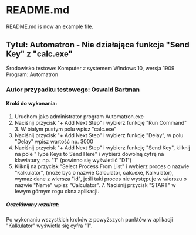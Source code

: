 # README.md

README.md is now an example file.  

## Tytuł: Automatron - Nie działająca funkcja "Send Key" z "calc.exe" 

Środowisko testowe: Komputer z systemem Windows 10, wersja 1909 Program: Automatron 

### Autor przypadku testowego: Oswald Bartman 

#### Kroki do wykonania: 

1. Uruchom jako administrator program Automatron.exe 
2. Naciśnij przycisk "+ Add Next Step" i wybierz funkcję "Run Command" 3. W białym pustym polu wpisz "calc.exe" 
4. Naciśnij przycisk "+ Add Next Step" i wybierz funkcję "Delay", w polu "Delay" wpisz wartość np. 3000 
5. Naciśnij przycisk "+ Add Next Step" i wybierz funkcję "Send Key", kliknij na pole "Type Keys to Send Here" i wybierz dowolną cyfrę na klawiatury, np. "1" (powinno się wyświetlić "D1") 
6. Kliknij na przycisk "Select Process From List" i wybierz proces o nazwie "kalkulator", (może być o nazwie Calculator, calc.exe, Kalkulator), wymaż dane z wiersza "id", jeśli taki proces nie występuje w wierszu o nazwie "Name" wpisz "Calculator". 7. Naciśnij przycisk "START" w lewym górnym rogu okna aplikacji.
 
##### Oczekiwany rezultat: 

Po wykonaniu wszystkich kroków z powyższych punktów w aplikacji "Kalkulator" wyświetla się cyfra "1".

